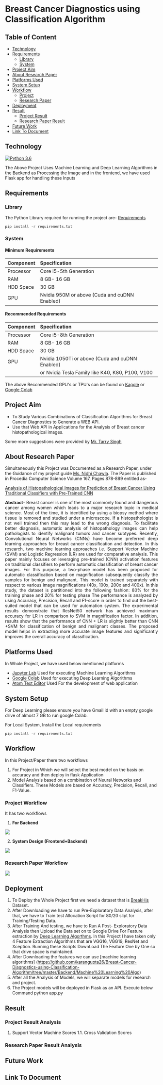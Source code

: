 # Breast Cancer Diagnostics using Classification Algorithm

## Table of Content
* [Technology](#Technology)
* [Requirements](#Requirements)
  * [Library](#Requirements)
  * [System](#System)
* [Project Aim](#Project-Aim)
* [About Research Paper](#About-Research-Paper)
* [Platforms Used](#Platforms-Used)
* [System Setup](#System-Setup)
* [Workflow](#Workflow)
  * [Project](#Project-Workflow)
  * [Research Paper](#Research-Paper-Workflow)
* [Deployment](#Deployment)
* [Result](#Result)
  * [Project Result](#Project-Result)
  * [Research Paper Result](#Research-Paper-Result)
* [Future Work](#Future-Work)
* [Link To Document](#Document)

## Technology
[![Python 3.6](https://img.shields.io/badge/python-3.6-blue.svg)](https://www.python.org/downloads/release/python-360/)

The Above Project Uses Machine Learning and Deep Learning Algorithms in the Backend as Processing the Image and
in the frontend, we have used Flask app for handling these Inputs

## Requirements
### Library
The Python Library required for running the project are- [Requirements](https://github.com/karangupta26/Breast-Cancer-Diagnostics-using-Classification-Algorithm/blob/master/Backend/Library%20Needed/requirements.txt)

    pip install -r requirements.txt

### System
#### Minimum Requirements

| Component       | Specification                                 |
| :-------------  | :-------------------------------------------  |
| Processor       | Core i5-5th Generation                        |
| RAM             | 8 GB- 16 GB                                   |
| HDD Space       | 30 GB                                         |
| GPU             | Nvidia 950M or above (Cuda and cuDNN Enabled) |        

#### Recommended Requirements

| Component       | Specification                                            |
| :-------------  | :------------------------------------------------------  |
| Processor       | Core i5-8th Generation                                   |
| RAM             | 8 GB- 16 GB                                              |
| HDD Space       | 30 GB                                                    |
| GPU             | Nvidia 1050Ti or above (Cuda and cuDNN Enabled)          |
|                 | or Nvidia Tesla Family like K40, K80, P100, V100        |

The above Recommended GPU's or TPU's can be found on [Kaggle](https://www.kaggle.com/) or
[Google Colab](https://colab.research.google.com/)

## Project Aim
* To Study Various Combinations of Classification Algorithms for Breast Cancer Diagnostics to Generate a WEB API.
* Use that Web API in Applications for the Analysis of Breast cancer histopathological images.

Some more suggestions were provided by [Mr. Tarry Singh](https://www.linkedin.com/in/tarrysingh/)

## About Research Paper
Simultaneously this Project was Documented as a Research Paper, under the Guidance of my project guide
[Ms. Nidhi Chawla](https://www.linkedin.com/in/nidhi-chawla-044a999b/). The Paper is published
in Procedia Computer Science Volume 167, Pages 878-889 entitled as-

[Analysis of Histopathological Images for Prediction of Breast Cancer Using Traditional Classifiers with Pre-Trained CNN](https://doi.org/10.1016/j.procs.2020.03.427)

<p style="text-align:justify;"><b>Abstract</b>- Breast cancer is one of the most commonly found and dangerous cancer among women which leads to a major research topic in medical science. Most of the time, it is identified by using a biopsy method where tissue is removed and studied under a microscope. If a histopathologist is not well trained then this may lead to the wrong diagnosis. To facilitate better diagnosis, automatic analysis of histopathology images can help pathologists to identify malignant tumors and cancer subtypes. Recently, Convolutional Neural Networks (CNNs) have become preferred deep learning approaches for breast cancer classification and detection. In this research, two machine learning approaches i.e. Support Vector Machine (SVM) and Logistic Regression (LR) are used for comparative analysis. This paper mainly focuses on leveraging pre-trained (CNN) activation features on traditional classifiers to perform automatic classification of breast cancer images. For this purpose, a two-phase model has been proposed for automatic classification based on magnification subsequently classify the samples for benign and malignant. This model is trained separately with respect to various image magnifications (40x, 100x, 200x and 400x). In this study, the dataset is partitioned into the following fashion: 80% for the training phase and 20% for testing phase The performance is analyzed by using Accuracy, Precision, Recall and F1-score in order to find out the best-suited model that can be used for automation system. The experimental results demonstrate that ResNet50 network has achieved maximum accuracy for LR in comparison to SVM in magnification factor. In addition, results show that the performance of CNN + LR is slightly better than CNN +SVM for classification of benign and malignant classes. The proposed model helps in extracting more accurate image features and significantly improves the overall accuracy of classification.


## Platforms Used

In Whole Project, we have used below mentioned platforms
* [Jupyter Lab](https://jupyter.org/)
  Used for executing Machine Learning Algorithms
* [Google Colab](https://colab.research.google.com/)
  Used for executing Deep Learning Algorithms
* [Atom Text Editor](https://atom.io/)
  Used For the development of web application


## System Setup

For Deep Learning please ensure you have Gmail id with an empty google drive of almost 7 GB to run google Colab.

For Local System, Install the Local requirements

    pip install -r requirements.txt

## Workflow

In this Project/Paper there two workflows
1. For Project in Which we will select the best model on the basis on accuracy and then deploy in flask Application
2. Model Analysis based on a combination of Neural Networks and Classifiers. These Models are based on Accuracy, Precision, Recall, and F1-Value.

### Project Workflow

It has two workflows

1. **For Backend**
<img src="Documents/Images/Module-1.jpg">

2. **System Design (Frontend+Backend)**

<img src="Documents/Images/System-Design.jpg">

### Research Paper Workflow

<img src="Documents/Images/Paper-Work-Flow.jpg">

## Deployment

1. To Deploy the Whole Project first we need a dataset that is [BreakHis](https://web.inf.ufpr.br/vri/databases/breast-cancer-histopathological-database-breakhis/) Dataset.
2. After Downloading we have to run Pre-Exploratory Data Analysis, after that, we have to Train test Allocation Script for 80/20 slipt for Training/Testing Data.
3. After Training And testing, we have to Run A Post- Exploratory Data Analysis then Upload the Data set on to Google Drive For Feature extraction by [Deep Learning Algorthms](https://github.com/karangupta26/Breast-Cancer-Diagnostics-using-Classification-Algorithm/tree/master/Backend/CNN). In this Project I have taken only 4 Feature Extraction Algorithms that are VGG16, VGG19, ResNet and Xception. Running these Scripts DownLoad The Feature One by One so that drive space is maintained.
4. After Downloading the features we can use [machine learning algorithms] (https://github.com/karangupta26/Breast-Cancer-Diagnostics-using-Classification-Algorithm/tree/master/Backend/Machine%20Learning%20Algo)
5. After all the Analysis of Models, we will separate models for research and project.
6. The Project models will be deployed in Flask as an API. Execute below Command
    python app.py

## Result
### Project Result Analysis
1. Support Vector Machine Scores
    1.1. Cross Validation Scores
    

### Research Paper Result Analysis

## Future Work

## Link To Document
